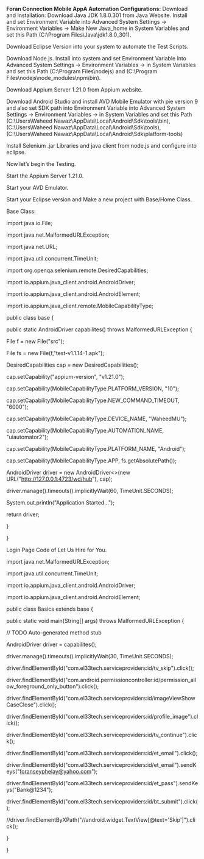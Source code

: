 **Foran Connection Mobile AppA Automation Configurations:**
Download and Installation:
Download Java JDK 1.8.0.301 from Java Website. Install and set Environment Variable into Advanced System Settings → Environment Variables → Make New Java_home in System Variables and set this Path (C:\Program Files\Java\jdk1.8.0_301).

Download Eclipse Version into your system to automate the Test Scripts.

Download Node.js. Install into system and set Environment Variable into Advanced System Settings → Environment Variables → in System Variables and set this Path (C:\Program Files\nodejs) and (C:\Program Files\nodejs\node_modules\npm\bin).

Download Appium Server 1.21.0 from Appium website.

Download Android Studio and install AVD Mobile Emulator with pie version 9 and also set SDK path into Environment Variable into Advanced System Settings → Environment Variables → in System Variables and set this Path (C:\Users\Waheed Nawaz\AppData\Local\Android\Sdk\tools\bin), (C:\Users\Waheed Nawaz\AppData\Local\Android\Sdk\tools), (C:\Users\Waheed Nawaz\AppData\Local\Android\Sdk\platform-tools)

Install Selenium .jar Libraries and java client from node.js and configure into eclipse.

Now let’s begin the Testing.

Start the Appium Server 1.21.0.

Start your AVD Emulator.

Start your Eclipse version and Make a new project with Base/Home Class. 


Base Class:

import java.io.File;

import java.net.MalformedURLException;

import java.net.URL;

import java.util.concurrent.TimeUnit;




import org.openqa.selenium.remote.DesiredCapabilities;




import io.appium.java_client.android.AndroidDriver;

import io.appium.java_client.android.AndroidElement;

import io.appium.java_client.remote.MobileCapabilityType;




public class base {




public static AndroidDriver<AndroidElement> capabilites() throws MalformedURLException {

 

File f = new File("src");

File fs = new File(f,"test-v1.1.14-1.apk");

 

DesiredCapabilities cap = new DesiredCapabilities();

cap.setCapability("appium-version", "v1.21.0");

cap.setCapability(MobileCapabilityType.PLATFORM_VERSION, "10");

cap.setCapability(MobileCapabilityType.NEW_COMMAND_TIMEOUT, "6000");

cap.setCapability(MobileCapabilityType.DEVICE_NAME, "WaheedMU");

cap.setCapability(MobileCapabilityType.AUTOMATION_NAME, "uiautomator2");

cap.setCapability(MobileCapabilityType.PLATFORM_NAME, "Android");

cap.setCapability(MobileCapabilityType.APP, fs.getAbsolutePath());

 

AndroidDriver<AndroidElement> driver = new AndroidDriver<>(new URL("http://127.0.0.1:4723/wd/hub"), cap);

driver.manage().timeouts().implicitlyWait(60, TimeUnit.SECONDS);

 

System.out.println("Application Started...");

 

return driver;

}




}




Login Page Code of Let Us Hire for You.

import java.net.MalformedURLException;

import java.util.concurrent.TimeUnit;




import io.appium.java_client.android.AndroidDriver;

import io.appium.java_client.android.AndroidElement;




public class Basics extends base {




public static void main(String[] args) throws MalformedURLException {

// TODO Auto-generated method stub




AndroidDriver<AndroidElement> driver = capabilites();

driver.manage().timeouts().implicitlyWait(30, TimeUnit.SECONDS);

driver.findElementById("com.el33tech.serviceproviders:id/tv_skip").click();

driver.findElementById("com.android.permissioncontroller:id/permission_allow_foreground_only_button").click();

driver.findElementById("com.el33tech.serviceproviders:id/imageViewShowCaseClose").click();

driver.findElementById("com.el33tech.serviceproviders:id/profile_image").click();

driver.findElementById("com.el33tech.serviceproviders:id/tv_continue").click();

driver.findElementById("com.el33tech.serviceproviders:id/et_email").click();

driver.findElementById("com.el33tech.serviceproviders:id/et_email").sendKeys("foranseyphelay@yahoo.com");

driver.findElementById("com.el33tech.serviceproviders:id/et_pass").sendKeys("Bank@1234");

driver.findElementById("com.el33tech.serviceproviders:id/bt_submit").click();

 

//driver.findElementByXPath("//android.widget.TextView[@text='Skip']").click();

 

}




}
